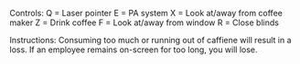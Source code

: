 Controls:
Q = Laser pointer
E = PA system
X = Look at/away from coffee maker
Z = Drink coffee
F = Look at/away from window
R = Close blinds

Instructions:
Consuming too much or running out of caffiene will result in a loss. If an employee remains on-screen for too long, you will lose. 
